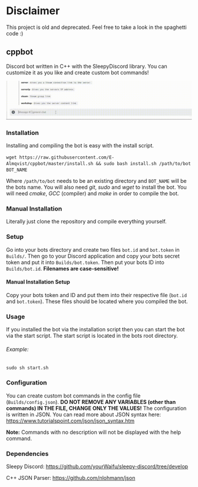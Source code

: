 # Disclaimer
This project is old and deprecated. Feel free to take a look in the spaghetti code :)

## cppbot
Discord bot written in C++ with the SleepyDiscord library. You can customize it as you like and
create custom bot commands!

![Bot Demo](demo/discordbot.gif)

### Installation 
Installing and compiling the bot is easy with the install script. 

`wget https://raw.githubusercontent.com/E-Almqvist/cppbot/master/install.sh && sudo bash install.sh /path/to/bot BOT_NAME`

Where `/path/to/bot` needs to be an existing directory and `BOT_NAME` will be the bots name. 
You will also need *git*, *sudo* and *wget* to install the bot. You will need *cmake*, *GCC* (compiler) and *make* in order to compile the bot. 

### Manual Installation
Literally just clone the repository and compile everything yourself. 

### Setup 
Go into your bots directory and create two files `bot.id` and `bot.token` in `Builds/`.
Then go to your Discord application and copy your bots secret token and put it into `Builds/bot.token`.
Then put your bots ID into `Builds/bot.id`. **Filenames are case-sensitive!**
#### Manual Installation Setup
Copy your bots token and ID and put them into their respective file (`bot.id` and `bot.token`).
These files should be located where you compiled the bot.

### Usage
If you installed the bot via the installation script then you can start the bot via the start
script. The start script is located in the bots root directory.
###### Example:
`sudo sh start.sh`

### Configuration
You can create custom bot commands in the config file (`Builds/config.json`).
**DO NOT REMOVE ANY VARIABLES (other than commands) IN THE FILE, CHANGE ONLY THE VALUES!**
The configuration is written in JSON. You can read more about JSON syntax here: https://www.tutorialspoint.com/json/json_syntax.htm

**Note:** Commands with no description will not be displayed with the help command.

### Dependencies

Sleepy Discord: https://github.com/yourWaifu/sleepy-discord/tree/develop

C++ JSON Parser: https://github.com/nlohmann/json
